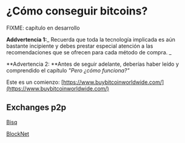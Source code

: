 # ¿Cómo conseguir bitcoins?

FIXME: capítulo en desarrollo

**Addvertencia 1:**_ Recuerda que toda la tecnología implicada es aún bastante incipiente y debes prestar especial atención a las recomendaciones que se ofrecen para cada método de compra. _

**Advertencia 2: **Antes de seguir adelante, deberías haber leído y comprendido el capítulo _"Pero ¿cómo funciona?"_

Este es un comienzo: [https://www.buybitcoinworldwide.com/](https://www.buybitcoinworldwide.com/)

## Exchanges p2p

[Bisq](https://bisq.network/)

[BlockNet](http://blocknet.co/)

